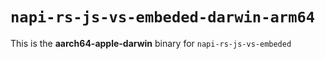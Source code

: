 # `napi-rs-js-vs-embeded-darwin-arm64`

This is the **aarch64-apple-darwin** binary for `napi-rs-js-vs-embeded`
